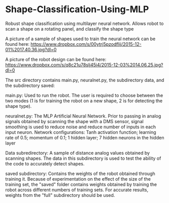 # Shape-Classification-Using-MLP
Robust shape classification using multilayer neural network. Allows robot to scan a shape on a rotating panel, and classify the shape type

A picture of a sample of shapes used to train the neural network can be found here: https://www.dropbox.com/s/00ytrj5pzodflij/2015-12-01%2017.40.36.jpg?dl=0

A picture of the robot design can be found here:
https://www.dropbox.com/s/q8c21u78slj45i4/2015-12-03%2014.06.25.jpg?dl=0

The src directory contains main.py, neuralnet.py, the subdirectory data, and the subdirectory saved:

main.py:  Used to run the robot.  The user is required to choose between the two modes (1 is for training the robot on a new shape, 2 is for detecting the shape type). 

neuralnet.py: The MLP Artificial Neural Network. Prior to passing in analog signals obtained by scanning the shape with a DMS sensor, signal smoothing is used to reduce noise and reduce number of inputs in each input neuron. Network configurations: Tanh activation function; learning rate of 0.5; momentum of 0.1; 1 hidden layer; 7 hidden neurons in the hidden layer 

Data subredirectory: A sample of distance analog values obtained by scanning shapes. The data in this subdirectory is used to test the ability of the code to accurately detect shapes.

saved subdirectory: Contains the weights of the robot obtained through training it. Because of experimentation on the effect of the size of the training set, the "saved" folder contains weights obtained by training the robot across different numbers of training sets. For accurate results, weights from the "full" subdirectory should be used.


